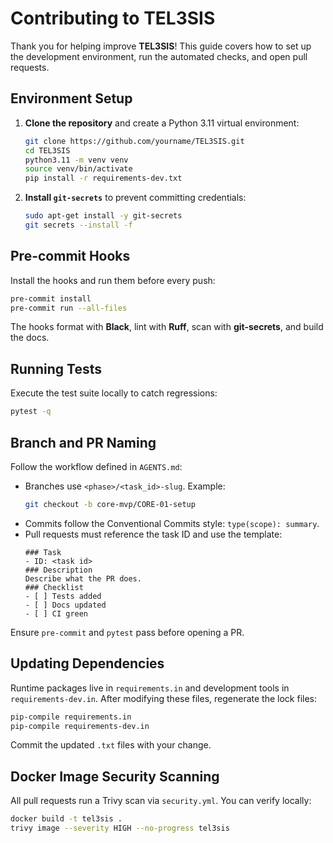 # Contributing to TEL3SIS

Thank you for helping improve **TEL3SIS**! This guide covers how to set up the development environment, run the automated checks, and open pull requests.

## Environment Setup

1. **Clone the repository** and create a Python 3.11 virtual environment:
   ```bash
   git clone https://github.com/yourname/TEL3SIS.git
   cd TEL3SIS
   python3.11 -m venv venv
   source venv/bin/activate
   pip install -r requirements-dev.txt
   ```
2. **Install `git-secrets`** to prevent committing credentials:
   ```bash
   sudo apt-get install -y git-secrets
   git secrets --install -f
   ```

## Pre-commit Hooks

Install the hooks and run them before every push:

```bash
pre-commit install
pre-commit run --all-files
```

The hooks format with **Black**, lint with **Ruff**, scan with **git-secrets**, and build the docs.

## Running Tests

Execute the test suite locally to catch regressions:

```bash
pytest -q
```

## Branch and PR Naming

Follow the workflow defined in `AGENTS.md`:

- Branches use `<phase>/<task_id>-slug`.
  Example:
  ```bash
  git checkout -b core-mvp/CORE-01-setup
  ```
- Commits follow the Conventional Commits style: `type(scope): summary`.
- Pull requests must reference the task ID and use the template:
  ```
  ### Task
  - ID: <task id>
  ### Description
  Describe what the PR does.
  ### Checklist
  - [ ] Tests added
  - [ ] Docs updated
  - [ ] CI green
  ```

Ensure `pre-commit` and `pytest` pass before opening a PR.

## Updating Dependencies

Runtime packages live in `requirements.in` and development tools in `requirements-dev.in`. After modifying these files, regenerate the lock files:

```bash
pip-compile requirements.in
pip-compile requirements-dev.in
```
Commit the updated `.txt` files with your change.

## Docker Image Security Scanning

All pull requests run a Trivy scan via `security.yml`. You can verify locally:

```bash
docker build -t tel3sis .
trivy image --severity HIGH --no-progress tel3sis
```
